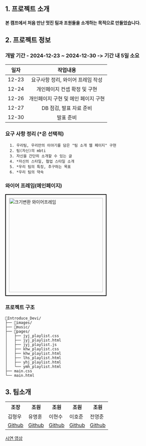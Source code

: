 ## 1. 프로젝트 소개
#### 본 캠프에서 처음 만난 멋진 팀과 조원들을 소개하는 목적으로 만들었습니다. 
## 2. 프로젝트 정보
   ### 개발 기간 - 2024-12-23 ~ 2024-12-30 -> 기간 내 5일 소요

| 일자 |         작업내용          |
|:--:|:---------------------:|
 |12-23|  요구사항 정리, 와이어 프레임 작성  |
|12-24|   개인페이지 컨셉 확정 및 구현    |
|12-26| 개인페이지 구현  및 메인 페이지 구현 |
|12-27|    DB 점검, 발표 자료 준비    |
|12-30|         발표 준비         |
   ### 요구 사항 정리 (*은 선택적)
      1. 우리팀, 우리만의 이야기를 담은 "팀 소개 웹 페이지" 구현
      2. 팀(자신)의 mbti
      3. 자신을 간단히 소개할 수 있는 글
      4. *자신의 스타일, 협업 스타일 소개
      5. *우리 팀의 특징, 추구하는 목표
      6. *우리 팀의 약속
   ### 와이어 프레임(메인페이지)
   
   <p align="center">
  <div style="border: 2px solid #000; padding: 10px; display: inline-block;">
    <img src="https://github.com/user-attachments/assets/d2f54b64-9f69-45f5-8fb3-95c4cfdf9c22" alt="크기변환 와이어프레임" width="300">
  </div>
   </p>
   
   ### 프로젝트 구조  
```
📁Introduce_Devi/  
├── 📁images/   
├── 📁music/  
├── 📁pages/  
│   ├── jyj_playlist.css   
│   ├── jyj_playlist.html   
│   ├── jyj_playlist.js   
│   ├── khw_playlist.css    
│   ├── khw_playlist.html     
│   ├── lhs_playlist.html   
│   ├── yhj_playlist.html   
│   └── ymh_playlist.html  
├── main.css  
└── main.html  

```

## 3. 팀소개
<table>
  <tr>
    <th>조장</th>
    <th>조원</th>
    <th>조원</th>
    <th>조원</th>
    <th>조원</th>
  </tr>
  <tr>
    <td>김형우</td>
    <td>유명훈</td>
    <td>이현수</td>
    <td>이호준</td>
    <td>전영준</td>
  </tr>
  <tr>
    <td><a href="https://github.com/khw00185">Github</a></td>
    <td><a href="https://github.com/mhoo999">Github</a></td>
    <td><a href="https://github.com/Leehyunsoo0316">Github</a></td>
    <td><a href="https://github.com/ComfyTime">Github</a></td>
    <td><a href="https://github.com/lamgak12">Github</a></td>
 </tr>
</table>
<a href="https://youtu.be/X3oeygexqjk?si=cb2GjAsfXEsUMJo3">시연 영상</a>
